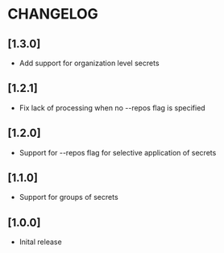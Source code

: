 # CHANGELOG

## [1.3.0]

- Add support for organization level secrets

## [1.2.1]

- Fix lack of processing when no --repos flag is specified

## [1.2.0]

- Support for --repos flag for selective application of secrets

## [1.1.0]

- Support for groups of secrets

## [1.0.0]

- Inital release
